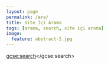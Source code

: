 ```yaml
---
layout: page
permalink: /ara/
title: Site İçi Arama 
tags: [arama, search, site içi arama]
image:
  feature: abstract-5.jpg
---
```


<script>
  (function() {
    var cx = '017622889415768054800:cq_vl_lshym';
    var gcse = document.createElement('script');
    gcse.type = 'text/javascript';
    gcse.async = true;
    gcse.src = (document.location.protocol == 'https:' ? 'https:' : 'http:') +
        '//www.google.com/cse/cse.js?cx=' + cx;
    var s = document.getElementsByTagName('script')[0];
    s.parentNode.insertBefore(gcse, s);
  })();
</script>
<gcse:search></gcse:search>